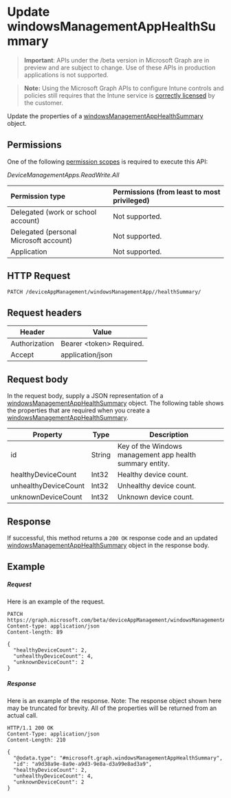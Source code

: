 ﻿# Update windowsManagementAppHealthSummary

> **Important**: APIs under the /beta version in Microsoft Graph are in preview and are subject to change. Use of these APIs in production applications is not supported.

> **Note:** Using the Microsoft Graph APIs to configure Intune controls and policies still requires that the Intune service is [correctly licensed](https://go.microsoft.com/fwlink/?linkid=839381) by the customer.

Update the properties of a [windowsManagementAppHealthSummary](../resources/intune_devicefe_windowsmanagementapphealthsummary.md) object.
## Permissions
One of the following [permission scopes](https://developer.microsoft.com/en-us/graph/docs/authorization/permission_scopes) is required to execute this API:

*DeviceManagementApps.ReadWrite.All*

|Permission type      | Permissions (from least to most privileged)              | 
|:--------------------|:---------------------------------------------------------| 
|Delegated (work or school account) | Not supported.    | 
|Delegated (personal Microsoft account) | Not supported.    | 
|Application | Not supported. | 

## HTTP Request
<!-- {
  "blockType": "ignored"
}
-->
```http
PATCH /deviceAppManagement/windowsManagementApp//healthSummary/
```

## Request headers
|Header|Value|
|---|---|
|Authorization|Bearer &lt;token&gt; Required.|
|Accept|application/json|

## Request body
In the request body, supply a JSON representation of a [windowsManagementAppHealthSummary](../resources/intune_devicefe_windowsmanagementapphealthsummary.md) object.
The following table shows the properties that are required when you create a [windowsManagementAppHealthSummary](../resources/intune_devicefe_windowsmanagementapphealthsummary.md).

|Property|Type|Description|
|---|---|---|
|id|String|Key of the Windows management app health summary entity.|
|healthyDeviceCount|Int32|Healthy device count.|
|unhealthyDeviceCount|Int32|Unhealthy device count.|
|unknownDeviceCount|Int32|Unknown device count.|

## Response

If successful, this method returns a `200 OK` response code and an updated [windowsManagementAppHealthSummary](../resources/intune_devicefe_windowsmanagementapphealthsummary.md) object in the response body.

## Example

##### Request

Here is an example of the request.
```http
PATCH https://graph.microsoft.com/beta/deviceAppManagement/windowsManagementApp//healthSummary/
Content-type: application/json
Content-length: 89

{
  "healthyDeviceCount": 2,
  "unhealthyDeviceCount": 4,
  "unknownDeviceCount": 2
}
```

##### Response

Here is an example of the response. Note: The response object shown here may be truncated for brevity. All of the properties will be returned from an actual call.
```http
HTTP/1.1 200 OK
Content-Type: application/json
Content-Length: 210

{
  "@odata.type": "#microsoft.graph.windowsManagementAppHealthSummary",
  "id": "a9d38a9e-8a9e-a9d3-9e8a-d3a99e8ad3a9",
  "healthyDeviceCount": 2,
  "unhealthyDeviceCount": 4,
  "unknownDeviceCount": 2
}
```



